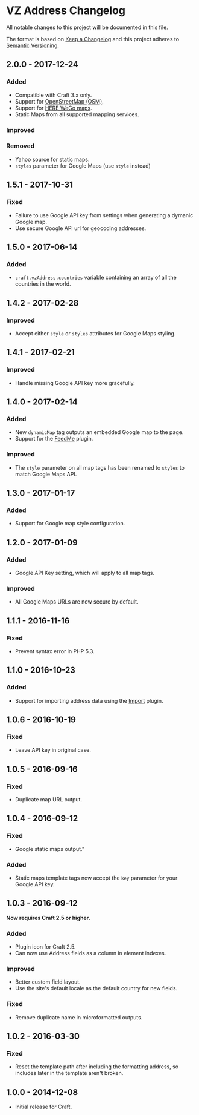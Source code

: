 # VZ Address Changelog

All notable changes to this project will be documented in this file.

The format is based on [Keep a Changelog](http://keepachangelog.com/) and this project adheres to [Semantic Versioning](http://semver.org/).

## 2.0.0 - 2017-12-24
### Added
- Compatible with Craft 3.x only.
- Support for [OpenStreetMap (OSM)](http://www.openstreetmap.org).
- Support for [HERE WeGo maps](https://wego.here.com).
- Static Maps from all supported mapping services.

### Improved

### Removed
- Yahoo source for static maps.
- `styles` parameter for Google Maps (use `style` instead)

## 1.5.1 - 2017-10-31
### Fixed
- Failure to use Google API key from settings when generating a dymanic Google map.
- Use secure Google API url for geocoding addresses.

## 1.5.0 - 2017-06-14
### Added
- `craft.vzAddress.countries` variable containing an array of all the countries in the world.

## 1.4.2 - 2017-02-28
### Improved
- Accept either `style` or `styles` attributes for Google Maps styling.

## 1.4.1 - 2017-02-21
### Improved
- Handle missing Google API key more gracefully.

## 1.4.0 - 2017-02-14
### Added
- New `dynamicMap` tag outputs an embedded Google map to the page.
- Support for the [FeedMe](https://github.com/engram-design/FeedMe) plugin.

### Improved
- The `style` parameter on all map tags has been renamed to `styles` to match Google Maps API.

## 1.3.0 - 2017-01-17
### Added
- Support for Google map style configuration.

## 1.2.0 - 2017-01-09
### Added
- Google API Key setting, which will apply to all map tags.

### Improved
- All Google Maps URLs are now secure by default.

## 1.1.1 - 2016-11-16
### Fixed
- Prevent syntax error in PHP 5.3.

## 1.1.0 - 2016-10-23
### Added
- Support for importing address data using the [Import](https://github.com/boboldehampsink/import) plugin.

## 1.0.6 - 2016-10-19
### Fixed
- Leave API key in original case.

## 1.0.5 - 2016-09-16
### Fixed
- Duplicate map URL output.

## 1.0.4 - 2016-09-12
### Fixed
- Google static maps output."

### Added
- Static maps template tags now accept the `key` parameter for your Google API key.

## 1.0.3 - 2016-09-12
**Now requires Craft 2.5 or higher.**

### Added
- Plugin icon for Craft 2.5.
- Can now use Address fields as a column in element indexes.

### Improved
- Better custom field layout.
- Use the site's default locale as the default country for new fields.

### Fixed
- Remove duplicate name in microformatted outputs.

## 1.0.2 - 2016-03-30
### Fixed
- Reset the template path after including the formatting address, so includes later in the template aren't broken.

## 1.0.0 - 2014-12-08
- Initial release for Craft.